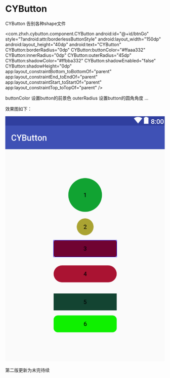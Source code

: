 # CYButton
CYButton 告别各种shape文件

  <com.zhxh.cybutton.component.CYButton
        android:id="@+id/btnGo"
        style="?android:attr/borderlessButtonStyle"
        android:layout_width="150dp"
        android:layout_height="40dp"
        android:text="CYButton"
        CYButton:borderRadius="0dp"
        CYButton:buttonColor="#ffaaa332"
        CYButton:innerRadius="0dp"
        CYButton:outerRadius="45dp"
        CYButton:shadowColor="#ffbba332"
        CYButton:shadowEnabled="false"
        CYButton:shadowHeight="0dp"
        app:layout_constraintBottom_toBottomOf="parent"
        app:layout_constraintEnd_toEndOf="parent"
        app:layout_constraintStart_toStartOf="parent"
        app:layout_constraintTop_toTopOf="parent" />


buttonColor 设置button的前景色
outerRadius 设置button的圆角角度
...

效果图如下：

![](https://github.com/zhxhcoder/CYButton/blob/master/app/screenshots/cybutton.png)

第二版更新为未完待续






